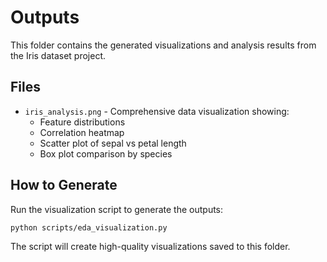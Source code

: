 # Outputs

This folder contains the generated visualizations and analysis results from the Iris dataset project.

## Files

- `iris_analysis.png` - Comprehensive data visualization showing:
  - Feature distributions
  - Correlation heatmap
  - Scatter plot of sepal vs petal length
  - Box plot comparison by species

## How to Generate

Run the visualization script to generate the outputs:

```bash
python scripts/eda_visualization.py
```

The script will create high-quality visualizations saved to this folder.
